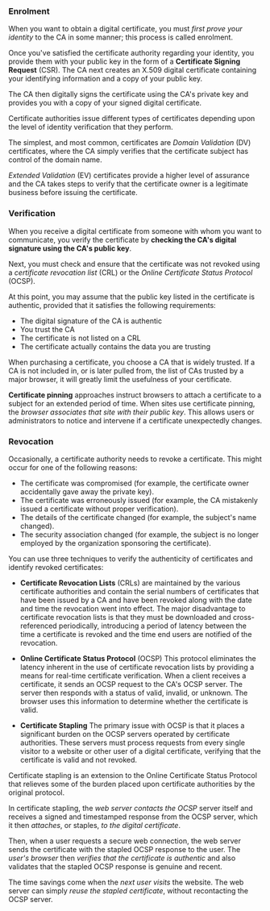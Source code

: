 
### Enrolment

When you want to obtain a digital certificate, you must *first prove your identity* to the CA in some manner; this process is called enrolment.

Once you've satisfied the certificate authority regarding your identity, you provide them with your public key in the form of a **Certificate Signing Request** (CSR). The CA next creates an X.509 digital certificate containing your identifying information and a copy
of your public key.

The CA then digitally signs the certificate using the CA's private key and provides you with a copy of your signed digital certificate.

Certificate authorities issue different types of certificates depending upon the level of identity verification that they perform. 

The simplest, and most common, certificates are *Domain Validation* (DV) certificates, where the CA simply verifies that the certificate subject has control of the domain name. 

*Extended Validation* (EV) certificates provide a higher level of assurance and the CA takes steps to verify that the certificate owner is a legitimate business before issuing the certificate.

### Verification

When you receive a digital certificate from someone with whom you want to communicate, you verify the certificate by **checking the CA's digital signature using the CA's public key**. 

Next, you must check and ensure that the certificate was not revoked using a *certificate revocation list* (CRL) or the *Online Certificate Status Protocol* (OCSP).

At this point, you may assume that the public key listed in the certificate is authentic, provided that it satisfies the following requirements:

- The digital signature of the CA is authentic
- You trust the CA
- The certificate is not listed on a CRL
- The certificate actually contains the data you are trusting

When purchasing a certificate, you choose a CA that is widely trusted. If a CA is not included in, or is later pulled from, the list of CAs trusted by a major browser, it will greatly limit the usefulness of your certificate.

**Certificate pinning** approaches instruct browsers to attach a certificate to a subject for an extended period of time. When sites use certificate pinning, the *browser associates that site with their public key*. This allows users or administrators to notice and intervene if a certificate unexpectedly changes.

### Revocation

Occasionally, a certificate authority needs to revoke a certificate. This might occur for one of the following reasons:

- The certificate was compromised (for example, the certificate owner accidentally gave away the private key).
- The certificate was erroneously issued (for example, the CA mistakenly issued a certificate without proper verification).
- The details of the certificate changed (for example, the subject's name changed).
- The security association changed (for example, the subject is no longer employed by the organization sponsoring the certificate).

You can use three techniques to verify the authenticity of certificates and identify revoked certificates:

- **Certificate Revocation Lists** (CRLs) are maintained by the various certificate authorities and contain the serial numbers of certificates that have been issued by a CA and have been revoked along with the date and time the revocation went into effect. The major disadvantage to certificate revocation lists is that they must be downloaded and cross-referenced periodically, introducing a period of latency between the time a certificate is revoked and the time end users are notified of the revocation.

- **Online Certificate Status Protocol** (OCSP) This protocol eliminates the latency inherent in the use of certificate revocation lists by providing a means for real-time certificate verification. When a client receives a certificate, it sends an OCSP request to the CA's OCSP server. The server then responds with a status of valid, invalid, or unknown. The browser uses this information to determine whether the certificate is valid. 
  
- **Certificate Stapling** The primary issue with OCSP is that it places a significant burden on the OCSP servers operated by certificate authorities. These servers must process requests from every single visitor to a website or other user of a digital certificate, verifying that the certificate is valid and not revoked.

Certificate stapling is an extension to the Online Certificate Status Protocol that relieves some of the burden placed upon certificate authorities by the original protocol.

In certificate stapling, the *web server contacts the OCSP* server itself and receives a signed and timestamped response from the OCSP server, which it then *attaches*, or staples, *to the digital certificate*.

Then, when a user requests a secure web connection, the web server sends the certificate with the stapled OCSP response to the user. The *user's browser* then *verifies that the certificate is authentic* and also validates that the stapled OCSP response is genuine and recent.

The time savings come when the *next user visits* the website. The web server can simply *reuse the stapled certificate*, without recontacting the OCSP server.